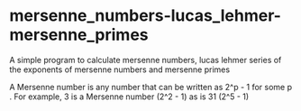 # mersenne_numbers-lucas_lehmer-mersenne_primes
A simple program to calculate mersenne numbers, lucas lehmer series of the exponents of mersenne numbers and mersenne primes

A Mersenne number is any number that can be written as  2^p - 1  for some  p . For example, 3 is a Mersenne number (2^2 - 1) as is 31 (2^5 - 1)
